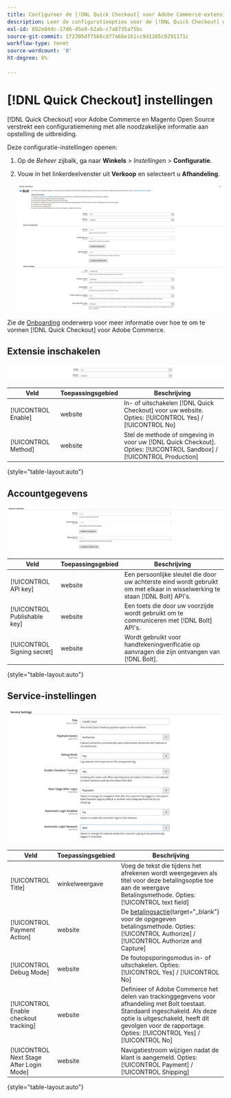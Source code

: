 ```yaml
---
title: Configureer de [!DNL Quick Checkout] voor Adobe Commerce-extensie
description: Leer de configuratieopties voor de [!DNL Quick Checkout] en hoe u de extensie met succes aan boord kunt instellen.
exl-id: 892e04dc-17d6-45e9-b2ab-c7a0735a75bc
source-git-commit: 1f2305df7566cd77a6be161cc9d1265c0291171c
workflow-type: tm+mt
source-wordcount: '0'
ht-degree: 0%

---
```


# [!DNL Quick Checkout] instellingen

[!DNL Quick Checkout] voor Adobe Commerce en Magento Open Source verstrekt een configuratiemening met alle noodzakelijke informatie aan opstelling de uitbreiding.

Deze configuratie-instellingen openen:

1. Op de _Beheer_ zijbalk, ga naar **Winkels** > _Instellingen_ > **Configuratie**.
1. Vouw in het linkerdeelvenster uit **Verkoop** en selecteert u **Afhandeling**.

   ![Snelle afhandeling](assets/quick-checkout-main-view-admin.png)

Zie de [Onboarding](../quick-checkout/onboarding.md) onderwerp voor meer informatie over hoe te om te vormen [!DNL Quick Checkout] voor Adobe Commerce.

## Extensie inschakelen

![Snelle afhandeling](assets/enable-method.png)

| Veld | Toepassingsgebied | Beschrijving |
|---|---|---|
| [!UICONTROL Enable] | website | In- of uitschakelen [!DNL Quick Checkout] voor uw website. Opties: [!UICONTROL Yes] / [!UICONTROL No] |
| [!UICONTROL Method] | website | Stel de methode of omgeving in voor uw [!DNL Quick Checkout]. Opties: [!UICONTROL Sandbox] / [!UICONTROL Production] |

{style=&quot;table-layout:auto&quot;}

## Accountgegevens

![Snelle afhandeling](assets/account-creds.png)

| Veld | Toepassingsgebied | Beschrijving |
|---|---|---|
| [!UICONTROL API key] | website | Een persoonlijke sleutel die door uw achterste eind wordt gebruikt om met elkaar in wisselwerking te staan [!DNL Bolt] API&#39;s. |
| [!UICONTROL Publishable key] | website | Een toets die door uw voorzijde wordt gebruikt om te communiceren met [!DNL Bolt] API&#39;s. |
| [!UICONTROL Signing secret] | website | Wordt gebruikt voor handtekeningverificatie op aanvragen die zijn ontvangen van [!DNL Bolt]. |

{style=&quot;table-layout:auto&quot;}

## Service-instellingen

![Snelle afhandeling](assets/service-settings.png)

| Veld | Toepassingsgebied | Beschrijving |
|---|---|---|
| [!UICONTROL Title] | winkelweergave | Voeg de tekst die tijdens het afrekenen wordt weergegeven als titel voor deze betalingsoptie toe aan de weergave Betalingsmethode. Opties: [!UICONTROL text field] |
| [!UICONTROL Payment Action] | website | De [betalingsactie](https://docs.magento.com/user-guide/configuration/sales/payment-methods.html#payment-actions){target=&quot;_blank&quot;} voor de opgegeven betalingsmethode. Opties: [!UICONTROL Authorize] / [!UICONTROL Authorize and Capture] |
| [!UICONTROL Debug Mode] | website | De foutopsporingsmodus in- of uitschakelen. Opties: [!UICONTROL Yes] / [!UICONTROL No] |
| [!UICONTROL Enable checkout tracking] | website | Definieer of Adobe Commerce het delen van trackinggegevens voor afhandeling met Bolt toestaat. Standaard ingeschakeld. Als deze optie is uitgeschakeld, heeft dit gevolgen voor de rapportage. Opties: [!UICONTROL Yes] / [!UICONTROL No] |
| [!UICONTROL Next Stage After Login Mode] | website | Navigatiestroom wijzigen nadat de klant is aangemeld. Opties: [!UICONTROL Payment] / [!UICONTROL Shipping] |

{style=&quot;table-layout:auto&quot;}

